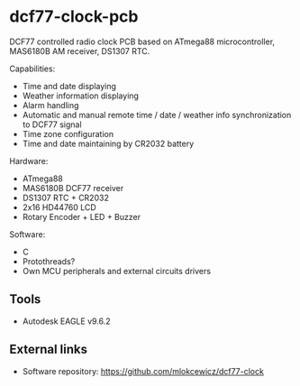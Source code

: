 # dcf77-clock-pcb

DCF77 controlled radio clock PCB based on ATmega88 microcontroller, MAS6180B AM receiver, DS1307 RTC. 

Capabilities:
* Time and date displaying
* Weather information displaying
* Alarm handling 
* Automatic and manual remote time / date / weather info synchronization to DCF77 signal
* Time zone configuration
* Time and date maintaining by CR2032 battery

Hardware:
* ATmega88
* MAS6180B DCF77 receiver
* DS1307 RTC + CR2032
* 2x16 HD44760 LCD
* Rotary Encoder + LED + Buzzer

Software:
* C
* Protothreads?
* Own MCU peripherals and external circuits drivers

## Tools
* Autodesk EAGLE v9.6.2

## External links
* Software repository: https://github.com/mlokcewicz/dcf77-clock
